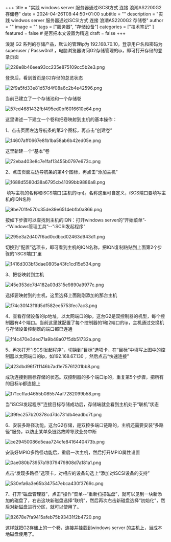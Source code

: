 +++
title = "实践 windows server 服务器通过iSCSI方式 连接 浪潮AS2200G2 存储卷"
date = 2024-04-26T08:44:50+01:00
subtitle = ""
description = "实践 windwos server 服务器通过iSCSI方式 连接 浪潮AS2200G2 存储卷"
author = ""
image = ""
tags =  ["服务器", "存储设备"]
categories = ["技术笔记" ]
featured = false # 是否把本文设置为精选
draft = false
+++

浪潮 G2 系列的存储产品，默认的管理ip为 192.168.70.10，登录用户名和密码为 superuser / Passw0rd! ，电脑浏览器访问G2存储管理的ip，即可打开存储的登录页面

![228e8b46eea93cc235e875109cc5b2e3.png](/img/228e8b46eea93cc235e875109cc5b2e3.png)

登录后，看到首页是G2存储的总览状态

![2f9a5fd33e81d57d4f08a6c2b4e42596.png](/img/2f9a5fd33e81d57d4f08a6c2b4e42596.png)

当前已建立了一个存储池和一个存储卷

![57cd4681432fbf495ed0bf6016610e64.png](/img/57cd4681432fbf495ed0bf6016610e64.png)

这里讲述一下建立一个卷和把卷映射到主机的基本操作：

1、点击页面左边导航条的第3个图标，再点击“创建卷”

![14607aff0667e81b1ba58ab6b42ed05e.png](/img/14607aff0667e81b1ba58ab6b42ed05e.png)

这里新建一个“基本”卷

![72eba403e8c7e1faf13455b0797e673c.png](/img/72eba403e8c7e1faf13455b0797e673c.png)

2、点击页面左边导航条的第4个图标，再点击“添加主机”

![1688d5580d38a6795cb41099bb9886a8.png](/img/1688d5580d38a6795cb41099bb9886a8.png)

&nbsp;填写主机的名称和iSCS端口(主机的iqn)。名称这里可自定义，iSCS端口要填写主机的IQN名称

![9be701fe570c35de39e6514ebfb0a866.png](/img/9be701fe570c35de39e6514ebfb0a866.png)

按如下步骤可以查找到主机的IQN：打开windows server的“开始菜单”--“Windows管理工具”--"iSCSI发起程序"

![295e3a2d407f6ad0cdbcd02463d943d1.png](/img/295e3a2d407f6ad0cdbcd02463d943d1.png)

切换到"配置”选项卡，即可看到主机的IQN名称，把IQN复制粘贴到上面第2个步骤的“iSCS端口”里

![1416d303bf3dae0805a43fc1cd15e534.png](/img/1416d303bf3dae0805a43fc1cd15e534.png)

3、把卷映射到主机

![45e353dc7d4182a03d315e9890a9977c.png](/img/45e353dc7d4182a03d315e9890a9977c.png)

选择要映射到的主机，这里选择上面刚刚添加的那台主机

![f74c30f43f1fd5df582ee5753fec7ac3.png](/img/f74c30f43f1fd5df582ee5753fec7ac3.png)

4、查看存储设备的ip地址，以太网端口的ip，这台G2是双控制器的机型，每个控制器有4个端口。当前这里就配置了每个控制器的1和2端口的ip，主机通过交换机与存储设备控制器的端口都已连通

![1f4c470e3ded71a9b48a07f5db51732a.png](/img/1f4c470e3ded71a9b48a07f5db51732a.png)

5、再次打开"iSCSI发起程序"，切换到“目标”选项卡，在“目标”中填写上图中的控制器以太网端口的ip，如192.168.67.130 ，然后点击“快速连接”

![423dbd96f7f1146b7ad1e75761201bb8.png](/img/423dbd96f7f1146b7ad1e75761201bb8.png)

成功连接到目标存储的状态。双控制器的多个端口ip的，重复第5个步骤，把所有的目标ip都连接上

![171ccffad4655b085574af7282099b58.png](/img/171ccffad4655b085574af7282099b58.png)

当"iSCSI发起程序"连接目标存储成功后，存储端就会看到主机处于“联机”状态

![39fec257b20378cd7dc731db4eadbc7f.png](/img/39fec257b20378cd7dc731db4eadbc7f.png)

6、安装多路径功能。这台G2存储，是双控多端口链路的，主机还需要安装“多路径”服务，以防止某单条链路故障导致业务中断

![ce29450086d5eaa724cfe8416440473b.png](/img/ce29450086d5eaa724cfe8416440473b.png)

安装好MPIO多路径功能后，重启一次主机，然后打开MPIO属性设置

![0ae080b73957a19379479808d7a181a1.png](/img/0ae080b73957a19379479808d7a181a1.png)

点击“发现多路径”选项卡，对相应的设备勾选上“添加对iSCSI设备的支持”

![530efa6a3e65b347547ebca430f3769c.png](/img/530efa6a3e65b347547ebca430f3769c.png)

7、打开“磁盘管理器”，点击“操作”菜单--“重新扫描磁盘”，就可以见到一块新添加的磁盘了，右击这块新磁盘选择“联机”，然后再次右击新磁盘选择“初始化”，然后对新磁盘进行分区，就可以使用了。

![82678e7fa9415afeb75b93431f2b4720.png](/img/82678e7fa9415afeb75b93431f2b4720.png)

这样就把G2存储上的一个卷，连接并挂载到windows server 的主机上，当成本地磁盘使用了。
